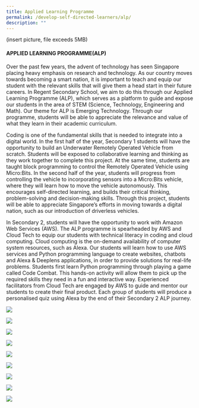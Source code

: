 ```yaml
---
title: Applied Learning Programme
permalink: /develop-self-directed-learners/alp/
description: ""
---
```

(insert picture, file exceeds 5MB)

#### **APPLIED LEARNING PROGRAMME(ALP)**

Over the past few years, the advent of technology has seen Singapore placing heavy emphasis on research and technology. As our country moves towards becoming a smart nation, it is important to teach and equip our student with the relevant skills that will give them a head start in their future careers. In Regent Secondary School, we aim to do this through our Applied Learning Programme (ALP), which serves as a platform to guide and expose our students in the area of STEM (Science, Technology, Engineering and Math). Our theme for ALP is Emerging Technology. Through our programme, students will be able to appreciate the relevance and value of what they learn in their academic curriculum.

Coding is one of the fundamental skills that is needed to integrate into a digital world. In the first half of the year, Secondary 1 students will have the opportunity to build an Underwater Remotely Operated Vehicle from scratch. Students will be exposed to collaborative learning and thinking as they work together to complete this project. At the same time, students are taught block programming to control the Remotely Operated Vehicle using Micro:Bits. In the second half of the year, students will progress from controlling the vehicle to incorporating sensors into a Micro:Bits vehicle, where they will learn how to move the vehicle autonomously. This encourages self-directed learning, and builds their critical thinking, problem-solving and decision-making skills. Through this project, students will be able to appreciate Singapore’s efforts in moving towards a digital nation, such as our introduction of driverless vehicles.

In Secondary 2, students will have the opportunity to work with Amazon Web Services (AWS). The ALP programme is spearheaded by AWS and Cloud Tech to equip our students with technical literacy in coding and cloud computing. Cloud computing is the on-demand availability of computer system resources, such as Alexa. Our students will learn how to use AWS services and Python programming language to create websites, chatbots and Alexa & Deeplens applications, in order to provide solutions for real-life problems. Students first learn Python programming through playing a game called Code Combat. This hands-on activity will allow them to pick up the required skills they need in a fun and interactive way. Experienced facilitators from Cloud Tech are engaged by AWS to guide and mentor our students to create their final product. Each group of students will produce a personalised quiz using Alexa by the end of their Secondary 2 ALP journey.

![](/images/IMG_9313-1024x683.jpg)

![](/images/Screenshot-16-1024x576.png)

![](/images/Screenshot-15-1024x576.png)

![](/images/Screenshot-14-1024x576.png)

![](/images/IMG_9308-683x1024.jpg)

![](/images/IMG_0166-1024x575.jpg)

![](/images/IMG_0679-1024x768.jpg)

![](/images/Screenshot-17-1024x576.png)

![](/images/IMG_0090-1024x683.jpg)